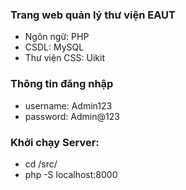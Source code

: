 ### Trang web quản lý thư viện EAUT
- Ngôn ngữ: PHP
- CSDL: MySQL
- Thư viện CSS: Uikit

### Thông tin đăng nhập
- username: Admin123  
- password: Admin@123

### Khởi chạy Server:
- cd /src/
- php -S localhost:8000